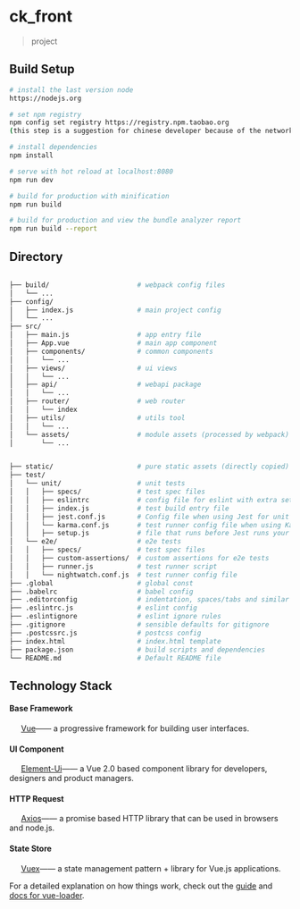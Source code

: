 # ck_front

>  project

## Build Setup

``` bash
# install the last version node 
https://nodejs.org

# set npm registry 
npm config set registry https://registry.npm.taobao.org
(this step is a suggestion for chinese developer because of the network limitation)

# install dependencies
npm install

# serve with hot reload at localhost:8080
npm run dev

# build for production with minification
npm run build

# build for production and view the bundle analyzer report
npm run build --report
```
## Directory
``` bash

├── build/                      # webpack config files
│   └── ...
├── config/
│   ├── index.js                # main project config
│   └── ...
├── src/
│   ├── main.js                 # app entry file
│   ├── App.vue                 # main app component
│   ├── components/             # common components
│   │   └── ...
│   ├── views/                  # ui views
│   │   └── ...
│   ├── api/                    # webapi package
│   │   └── ...
│   ├── router/                 # web router
│   │   └── index
│   ├── utils/                  # utils tool
│   │   └── ...
│   └── assets/                 # module assets (processed by webpack)
│       └── ...


├── static/                     # pure static assets (directly copied)
├── test/
│   └── unit/                   # unit tests
│   │   ├── specs/              # test spec files
│   │   ├── eslintrc            # config file for eslint with extra settings only for unit tests
│   │   ├── index.js            # test build entry file
│   │   ├── jest.conf.js        # Config file when using Jest for unit tests
│   │   └── karma.conf.js       # test runner config file when using Karma for unit tests
│   │   ├── setup.js            # file that runs before Jest runs your unit tests
│   └── e2e/                    # e2e tests
│   │   ├── specs/              # test spec files
│   │   ├── custom-assertions/  # custom assertions for e2e tests
│   │   ├── runner.js           # test runner script
│   │   └── nightwatch.conf.js  # test runner config file
├── .global                     # global const
├── .babelrc                    # babel config
├── .editorconfig               # indentation, spaces/tabs and similar settings for your editor
├── .eslintrc.js                # eslint config
├── .eslintignore               # eslint ignore rules
├── .gitignore                  # sensible defaults for gitignore
├── .postcssrc.js               # postcss config
├── index.html                  # index.html template
├── package.json                # build scripts and dependencies
└── README.md                   # Default README file
```
## Technology Stack

#### Base Framework
&ensp;&ensp;&ensp;[Vue](https://cn.vuejs.org/v2/guide/)—— a progressive framework for building user interfaces.
#### UI Component
&ensp;&ensp;&ensp;[Element-Ui](http://wenku.baidu.com/view/23cc1a6527d3240c8447efbf.html)—— a Vue 2.0 based component library for developers, designers and product managers.
#### HTTP Request
&ensp;&ensp;&ensp;[Axios](https://www.kancloud.cn/yunye/axios/234845)—— a promise based HTTP library that can be used in browsers and node.js.
#### State Store
&ensp;&ensp;&ensp;[Vuex](https://vuex.vuejs.org/)—— a state management pattern + library for Vue.js applications.

For a detailed explanation on how things work, check out the [guide](http://vuejs-templates.github.io/webpack/) and [docs for vue-loader](http://vuejs.github.io/vue-loader).
